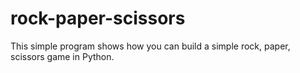 # rock-paper-scissors
This simple program shows how you can build a simple rock, paper, scissors game in Python.
